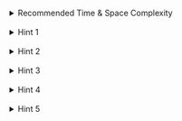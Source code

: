 <br>
<details class="hint-accordion">  
    <summary>Recommended Time & Space Complexity</summary>
    <p>
    You should aim for a solution as good or better than <code>O(n ^ 2)</code> time and <code>O(n ^ 2)</code> space, where <code>n</code> is the size of the input array.
    </p>
</details>

<br>
<details class="hint-accordion">  
    <summary>Hint 1</summary>
    <p>
    A subsequence is formed by selecting elements while maintaining their order. Using recursion, we can generate all subsequences. The recursive function returns the length of the longest increasing subsequence up to index <code>i</code>, processing from left to right. At each step, we decide whether to include or exclude the current element.
    </p>
</details>

<br>
<details class="hint-accordion">  
    <summary>Hint 2</summary>
    <p>
    Since the sequence must be increasing, we represent choices by adding <code>1</code> when including an element and <code>0</code> when excluding it. In recursion, how can we ensure the current element is greater than the previous one? Perhaps additional information is needed to process it.
    </p>
</details>

<br>
<details class="hint-accordion">  
    <summary>Hint 3</summary>
    <p>
    We can store the index of the previously chosen element as <code>j</code>, making it easier to process the current element at index <code>i</code>. If and only if <code>j == -1</code> or <code>nums[i] > nums[j]</code>, we include the current element and extend the recursive path. Can you determine the recurrence relation? At most, two recursive calls are made at each recursion step.
    </p>
</details>

<br>
<details class="hint-accordion">  
    <summary>Hint 4</summary>
    <p>
    We stop the recursion when index <code>i</code> goes out of bounds and return <code>0</code> since no more elements can be added. The initial recursion call starts with <code>j = -1</code>. At each step, we include the current element if it is greater than the previous one and continue the recursion, or we exclude it and explore the next possibility. We return the maximum value obtained from both paths.
    </p>
</details>

<br>
<details class="hint-accordion">  
    <summary>Hint 5</summary>
    <p>
    The time complexity of this approach is exponential. We can use memoization to store results of recursive calls and avoid recalculations. A hash map or a <code>2D</code> array can be used to cache these results.
    </p>
</details>